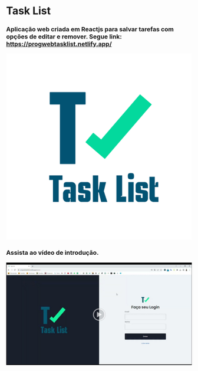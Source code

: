 # Task List
### Aplicação web criada em Reactjs para salvar tarefas com opções de editar e remover. Segue link: https://progwebtasklist.netlify.app/
![Logo](https://github.com/Fabioss930/Task_List/blob/master/task.png)
### Assista ao vídeo de introdução.
[![texto](https://github.com/Fabioss930/Task_List/blob/master/app.jpeg)](https://drive.google.com/file/d/1-JQqzhj3_wQmx_4JJMafaccuMvxnNQvV/view?usp=sharing)

